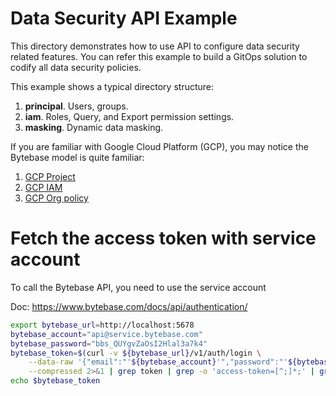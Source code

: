 # Data Security API Example

This directory demonstrates how to use API to configure data security related features.
You can refer this example to build a GitOps solution to codify all data security policies.

This example shows a typical directory structure:

1. **principal**. Users, groups.
1. **iam**. Roles, Query, and Export permission settings.
1. **masking**. Dynamic data masking.

If you are familiar with Google Cloud Platform (GCP), you may notice the Bytebase model is quite familiar:

1. [GCP Project](https://cloud.google.com/resource-manager/docs/creating-managing-projects)
1. [GCP IAM](https://cloud.google.com/security/products/iam)
1. [GCP Org policy](https://cloud.google.com/resource-manager/docs/organization-policy/overview)

# Fetch the access token with service account

To call the Bytebase API, you need to use the service account

Doc: https://www.bytebase.com/docs/api/authentication/

```bash
export bytebase_url=http://localhost:5678
bytebase_account="api@service.bytebase.com"
bytebase_password="bbs_QUYgvZaOsI2Hlal3a7k4"
bytebase_token=$(curl -v ${bytebase_url}/v1/auth/login \
    --data-raw '{"email":"'${bytebase_account}'","password":"'${bytebase_password}'","web":true}' \
    --compressed 2>&1 | grep token | grep -o 'access-token=[^;]*;' | grep -o '[^;]*' | sed 's/access-token=//g; s/;//g')
echo $bytebase_token
```
